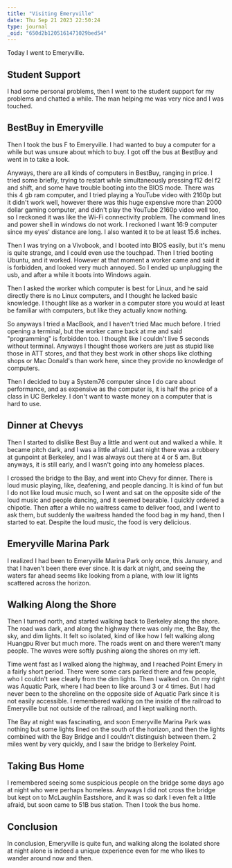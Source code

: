 ```yaml
---
title: "Visiting Emeryville"
date: Thu Sep 21 2023 22:50:24
type: journal
_oid: "650d2b1205161471029bed54"
---
```

Today I went to Emeryville.

## Student Support

I had some personal problems, then I went to the student support for my
problems and chatted a while. The man helping me was very nice and I was
touched.

## BestBuy in Emeryville

Then I took the bus F to Emeryville. I had wanted to buy a computer for
a while but was unsure about which to buy. I got off the bus at BestBuy
and went in to take a look.

Anyways, there are all kinds of computers in BestBuy, ranging in price.
I tried some briefly, trying to restart while simultaneously pressing
f12 del f2 and shift, and some have trouble booting into the BIOS mode.
There was this 4 gb ram computer, and I tried playing a YouTube video
with 2160p but it didn't work well, however there was this huge
expensive more than 2000 dollar gaming computer, and didn't play the
YouTube 2160p video well too, so I reckoned it was like the Wi-Fi
connectivity problem. The command lines and power shell in windows do
not work. I reckoned I want 16:9 computer since my eyes' distance are
long. I also wanted it to be at least 15.6 inches.

Then I was trying on a Vivobook, and I booted into BIOS easily, but it's
menu is quite strange, and I could even use the touchpad. Then I tried
booting Ubuntu, and it worked. However at that moment a worker came and
said it is forbidden, and looked very much annoyed. So I ended up
unplugging the usb, and after a while it boots into Windows again.

Then I asked the worker which computer is best for Linux, and he said
directly there is no Linux computers, and I thought he lacked basic
knowledge. I thought like as a worker in a computer store you would at
least be familiar with computers, but like they actually know nothing.

So anyways I tried a MacBook, and I haven't tried Mac much before. I
tried opening a terminal, but the worker came back at me and said
"programming" is forbidden too. I thought like I couldn't live 5 seconds
without terminal. Anyways I thought those workers are just as stupid
like those in ATT stores, and that they best work in other shops like
clothing shops or Mac Donald's than work here, since they provide no
knowledge of computers.

Then I decided to buy a System76 computer since I do care about
performance, and as expensive as the computer is, it is half the price
of a class in UC Berkeley. I don't want to waste money on a computer
that is hard to use.

## Dinner at Chevys

Then I started to dislike Best Buy a little and went out and walked a
while. It became pitch dark, and I was a little afraid. Last night there
was a robbery at gunpoint at Berkeley, and I was always out there at 4
or 5 am. But anyways, it is still early, and I wasn't going into any
homeless places.

I crossed the bridge to the Bay, and went into Chevy for dinner. There
is loud music playing, like, deafening, and people dancing. It is kind
of fun but I do not like loud music much, so I went and sat on the
opposite side of the loud music and people dancing, and it seemed
bearable. I quickly ordered a chipotle. Then after a while no waitress
came to deliver food, and I went to ask them, but suddenly the waitress
handed the food bag in my hand, then I started to eat. Despite the loud
music, the food is very delicious.

## Emeryville Marina Park

I realized I had been to Emeryville Marina Park only once, this January,
and that I haven't been there ever since. It is dark at night, and
seeing the waters far ahead seems like looking from a plane, with low
lit lights scattered across the horizon.

## Walking Along the Shore

Then I turned north, and started walking back to Berkeley along the
shore. The road was dark, and along the highway there was only me, the
Bay, the sky, and dim lights. It felt so isolated, kind of like how I
felt walking along Huangpu River but much more. The roads went on and
there weren\'t many people. The waves were softly pushing along the
shores on my left.

Time went fast as I walked along the highway, and I reached Point Emery
in a fairly short period. There were some cars parked there and few
people, who I couldn't see clearly from the dim lights. Then I walked
on. On my right was Aquatic Park, where I had been to like around 3 or 4
times. But I had never been to the shoreline on the opposite side of
Aquatic Park since it is not easily accessible. I remembered walking on
the inside of the railroad to Emeryville but not outside of the
railroad, and I kept walking north.

The Bay at night was fascinating, and soon Emeryville Marina Park was
nothing but some lights lined on the south of the horizon, and then the
lights combined with the Bay Bridge and I couldn't distinguish between
them. 2 miles went by very quickly, and I saw the bridge to Berkeley
Point.

## Taking Bus Home

I remembered seeing some suspicious people on the bridge some days ago
at night who were perhaps homeless. Anyways I did not cross the bridge
but kept on to McLaughlin Eastshore, and it was so dark I even felt a
little afraid, but soon came to 51B bus station. Then I took the bus
home.

## Conclusion

In conclusion, Emeryville is quite fun, and walking along the isolated
shore at night alone is indeed a unique experience even for me who likes
to wander around now and then.
